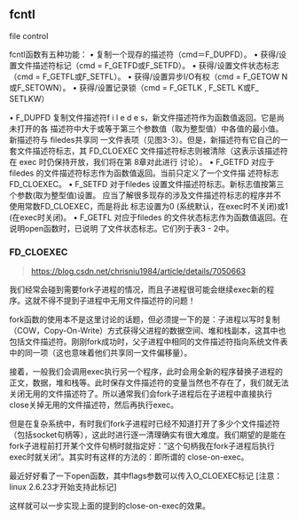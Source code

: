 ## fcntl

file control

fcntl函数有五种功能：
• 复制一个现存的描述符（cmd＝F_DUPFD）。
• 获得/设置文件描述符标记（cmd = F_GETFD或F_SETFD）。
• 获得/设置文件状态标志（cmd = F_GETFL或F_SETFL）。
• 获得/设置异步I/O有权（cmd = F_GETOW N或F_SETOWN）。
• 获得/设置记录锁（cmd = F_GETLK , F_SETL K或F_ SETLKW）

• F_DUPFD 复制文件描述符f i l e d e s，新文件描述符作为函数值返回。它是尚未打开的各
描述符中大于或等于第三个参数值（取为整型值）中各值的最小值。新描述符与 filedes共享同
一文件表项（见图3-3）。但是，新描述符有它自己的一套文件描述符标志，其 FD_CLOEXEC
文件描述符标志则被清除（这表示该描述符在 exec 时仍保持开放，我们将在第 8章对此进行
讨论）。
• F_GETFD 对应于filedes 的文件描述符标志作为函数值返回。当前只定义了一个文件描
述符标志FD_CLOEXEC。
• F_SETFD 对于filedes 设置文件描述符标志。新标志值按第三个参数(取为整型值)设置。
应当了解很多现存的涉及文件描述符标志的程序并不使用常数FD_CLOEXEC，而是将此
标志设置为0 (系统默认，在exec时不关闭)或1 (在exec时关闭)。
• F_GETFL 对应于filedes 的文件状态标志作为函数值返回。在说明open函数时，已说明
了文件状态标志。它们列于表3 - 2中。

### FD_CLOEXEC

> https://blog.csdn.net/chrisniu1984/article/details/7050663

我们经常会碰到需要fork子进程的情况，而且子进程很可能会继续exec新的程序。这就不得不提到子进程中无用文件描述符的问题！

fork函数的使用本不是这里讨论的话题，但必须提一下的是：子进程以写时复制（COW，Copy-On-Write）方式获得父进程的数据空间、堆和栈副本，这其中也包括文件描述符。刚刚fork成功时，父子进程中相同的文件描述符指向系统文件表中的同一项（这也意味着他们共享同一文件偏移量）。

接着，一般我们会调用exec执行另一个程序，此时会用全新的程序替换子进程的正文，数据，堆和栈等。此时保存文件描述符的变量当然也不存在了，我们就无法关闭无用的文件描述符了。所以通常我们会fork子进程后在子进程中直接执行close关掉无用的文件描述符，然后再执行exec。

但是在复杂系统中，有时我们fork子进程时已经不知道打开了多少个文件描述符（包括socket句柄等），这此时进行逐一清理确实有很大难度。我们期望的是能在fork子进程前打开某个文件句柄时就指定好：“这个句柄我在fork子进程后执行exec时就关闭”。其实时有这样的方法的：即所谓的 close-on-exec。

最近好好看了一下open函数，其中flags参数可以传入O_CLOEXEC标记 [注意：linux 2.6.23才开始支持此标记]

这样就可以一步实现上面的提到的close-on-exec的效果。
